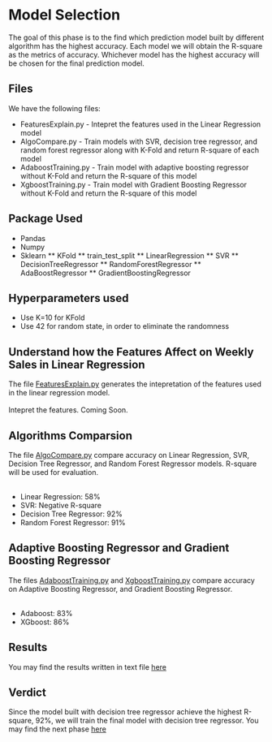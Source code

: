 # Model Selection
The goal of this phase is to the find which prediction model built by different algorithm has the highest accuracy. Each model we will obtain the R-square as the metrics of accuracy. Whichever model has the highest accuracy will be chosen for the final prediction model.

## Files
We have the following files:
<ul>
	<li>FeaturesExplain.py - Intepret the features used in the Linear Regression model</li>
	<li>AlgoCompare.py - Train models with SVR, decision tree regressor, and random forest regressor along with K-Fold and return R-square of each model</li>
	<li>AdaboostTraining.py - Train model with adaptive boosting regressor without K-Fold and return the R-square of this model</li>
	<li>XgboostTraining.py - Train model with Gradient Boosting Regressor without K-Fold and return the R-square of this model</li>
</ul>

## Package Used
* Pandas
* Numpy
* Sklearn
** KFold
** train_test_split
** LinearRegression
** SVR
** DecisionTreeRegressor
** RandomForestRegressor
** AdaBoostRegressor
** GradientBoostingRegressor

## Hyperparameters used
* Use K=10 for KFold
* Use 42 for random state, in order to eliminate the randomness

## Understand how the Features Affect on Weekly Sales in Linear Regression
The file [FeaturesExplain.py](/FeaturesExplain.py) generates the intepretation of the features used in the linear regression model.
<br><br>
Intepret the features. Coming Soon.

## Algorithms Comparsion
The file [AlgoCompare.py](/AlgoCompare.py) compare accuracy on Linear Regression, SVR, Decision Tree Regressor, and Random Forest Regressor models. R-square will be used for evaluation.
<br><br>
* Linear Regression: 58%
* SVR: Negative R-square
* Decision Tree Regressor: 92%
* Random Forest Regressor: 91%

## Adaptive Boosting Regressor and Gradient Boosting Regressor
The files [AdaboostTraining.py](/AdaboostTraining.py) and [XgboostTraining.py](/XgboostTraining.py) compare accuracy on Adaptive Boosting Regressor, and Gradient Boosting Regressor.
<br><br>
* Adaboost: 83%
* XGboost: 86%

## Results
You may find the results written in text file [here](/Results)

## Verdict
Since the model built with decision tree regressor achieve the highest R-square, 92%, we will train the final model with decision tree regressor. You may find the next phase [here](../ExploringFeatures)